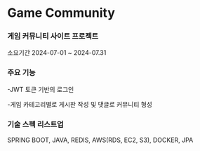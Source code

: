 # Game Community

### 게임 커뮤니티 사이트 프로젝트 

소요기간 2024-07-01 ~ 2024-07.31

### 주요 기능

-JWT 토큰 기반의 로그인

-게임 카테고리별로 게시판 작성 및 댓글로 커뮤니티 형성


### 기술 스펙 리스트업
SPRING BOOT, JAVA, REDIS, AWS(RDS, EC2, S3), DOCKER, JPA

